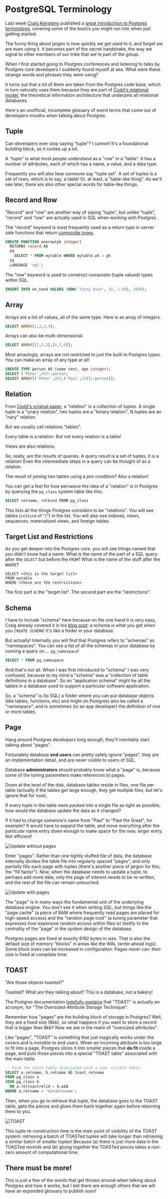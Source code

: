 # PostgreSQL Terminology

Last week [Craig Keirstens](https://www.crunchydata.com/blog/author/craig-kerstiens) published a [great introduction to Postgres terminology](https://www.crunchydata.com/blog/postgres-databases-and-schemas), covering some of the basics you might run into when just getting started.

The funny thing about jargon is how quickly we get used to it, and forget we are even using it. It becomes part of the secret handshake, the way we signal to other members of our tribe that we're part of the group.

When I first started going to Postgres conferences and listening to talks by Postgres core developers I suddenly found myself at sea. What were these strange words and phrases they were using?

It turns out that a lot of them are taken from the Postgres code base, which in turn naturally uses them because they are part of [Codd's relational model](https://twobithistory.org/2017/12/29/codd-relational-model.html), the  theoretical information architecture that underpins all relational databases.

Here's an unofficial, incomplete glossary of weird terms that come out of developers mouths when talking about Postgres.

## Tuple

Can developers ever stop saying "tuple"? I cannot! It's a foundational building block, so it comes up a lot. 

A "tuple" is what most people understand as a "row" in a "table". It has a number of attributes, each of which has a name, a value, and a data type.

Frequently you will also hear someone say "tuple set". A set of tuples is a set of rows, which is to say, a table! Or, at least, a "table-like thing". As we'll see later, there are also other special words for table-like things.

## Record and Row

"Record" and "row" are another way of saying "tuple", but unlike "tuple", "record" and "row" are actually used in SQL when working with Postgres.

The "record" keyword is most frequently used as a return type in server side functions that return [composite types](https://www.postgresql.org/docs/current/rowtypes.html). 

```sql
CREATE FUNCTION onerow(pk integer) 
  RETURNS record AS 
  $$ 
    SELECT * FROM mytable WHERE mytable.pk = pk
  $$ 
  LANGUAGE 'sql';
```

The "row" keyword is used to construct composite (tuple valued) types within SQL.

```sql
INSERT INTO on_hand VALUES (ROW('fuzzy dice', 42, 1.99), 1000);
```

## Array

Arrays are a list of values, all of the same type. Here is an array of integers.

```sql
SELECT ARRAY[1,2,3,4];
```

Arrays can also be multi-dimensional.

```sql
SELECT ARRAY[[1,2,3],[4,5,6]];
```

Most amazingly, arrays are not restricted to just the built-in Postgres types. You can make an array of any type at all!

```sql
CREATE TYPE person AS (name text, age integer);
SELECT ('Peter',45)::person;
SELECT ARRAY[('Peter',45),('Paul',35)]::person[];
```

## Relation

From [Codd's original paper](https://twobithistory.org/2017/12/29/codd-relational-model.html), a "relation" is a collection of tuples. A single tuple is a "unary relation", two tuples are a "binary relation", N tuples are an "nary" relation. 

But we usually call relations "tables". 

Every table is a relation. But not every relation is a table!

Views are also relations.

So, really, are the results of queries. A query result is a set of tuples, it is a relation! Even the intermediate steps in a query can be thought of as a relation. 

The result of joining two tables using a join condition? Also a relation!

You can get a feel for how pervasive the idea of a "relation" is in Postgres by querying the `pg_class` system table like this:

```sql
SELECT relname, relkind FROM pg_class
```

This lists all the things Postgres considers to be "relations". You will see tables (`relkind` of "r") in the list. You will also see indexes, views, sequences, materialized views, and foreign tables.

## Target List and Restrictions

As you get deeper into the Postgres core, you will see things named that you didn't know had a name. What is the name of the part of a SQL query after the `SELECT` but before the `FROM`? What is the name of the stuff after the `WHERE`?

```
SELECT <this is the target list>
FROM mytable
WHERE <these are the restrictions>
```

The first part is the "target list". The second part are the "restrictions".

## Schema

I have to include "schema" here because on the one hand it is very easy, Craig already covered it in his [blog post](https://www.crunchydata.com/blog/postgres-databases-and-schemas): a schema is what you get when you `CREATE SCHEMA`! It's like a folder in your database.

But actually! Internally you will find that Postgres refers to "schemas" as "namespaces". You can see a list of all the schemas in your database by running a query on ... `pg_namespace`!

```sql
SELECT * FROM pg_namespace
```

And that's not all. When I was first introduced to "schema" I was very confused, because to my mind a "schema" was a "collection of table definitions in a database". So an "application schema" might be all the tables in a database used to support a particular software application.

So, a "schema" is (to SQL) a folder where you can put database objects (like tables, functions, etc) and might (in Postgres) also be called a "namespace", and is sometimes (to an app developer) the definition of one or more tables.

## Page

Hang around Postgres developers long enough, they'll inevitably start talking about "pages". 

Fortunately database **end users** can pretty safely ignore "pages", they are an implementation detail, and are never visible to users of SQL.

Database **administrators** should probably know what a "page" is, because some of the tuning parameters make references to pages.

Down at the level of the disk, database tables reside in files, one file per table (actually if the tables get large enough, they get multiple files, but let's ignore that for now).

If every tuple in the table were packed into a single file as tight as possible, how would the database update the data as it changed? 

If it had to change someone's name from "Paul" to "Paul the Great", for example? It would have to expand the table, and move everything after the particular name entry down enough to make space for the new, larger entry. Not efficient!

![Update without pages](page1.jpg)

Enter "pages". Rather than one tightly stuffed file of data, the database internally divides the table file into regularly spaced "pages", and only partially fills each page with tuples (there's another piece of jargon for this, the "fill factor"). Now, when the database needs to update a tuple, to perhaps add more data, only the page of interest needs to be re-written, and the rest of the file can remain untouched.

![Update with pages](page2.jpg)

The "page" is in many ways the fundamental unit of the underlying database engine. You don't see it when writing SQL, but things like the "page cache" (a piece of RAM where frequently read pages are placed for high-speed access) and the "random page cost" (a tuning parameter that expresses how expensive random access within files is) testify to the centrality of the "page" in the system design of the database.

Postgres pages are fixed at exactly 8192 bytes in size.  That is also the default size of memory “blocks” in areas like the WAL (write-ahead logs).  Some block sizes can be increased in configuration. Pages never can: their size is fixed at compilate time.

## TOAST

"Are those objects toasted?" 

Toasted? What are they talking about? This is a database, not a bakery!

The Postgres documentation [helpfully explains](https://www.postgresql.org/docs/current/storage-toast.html) that "TOAST" is actually an acronym, for "The Oversized-Attribute Storage Technique". 

Remember how "pages" are the building block of storage in Postgres? Well, they are a fixed size (8kb), so what happens if you want to store a record that is bigger than 8kb? Now we are in the realm of "oversized attributes". 

Like "pages", "TOAST" is something that just magically works under the covers and is invisible to end users. When an incoming attribute is too large to fit into a page, Postgres slices it into smaller pieces that **do fit** inside a page, and puts those pieces into a special "TOAST table" associated with the main table. 

```sql
-- Find the toast table associated with a user visible table
SELECT a.relname, b.relname AS toast_relname 
FROM pg_class a 
JOIN pg_class b 
  ON a.reltoastrelid = b.oid 
WHERE a.relname = 'mytablename';
```

Then, when you go to retrieve that tuple, the database goes to the TOAST table, gets the pieces and glues them back together again before returning them to you. 

![TOAST](toast1.jpg)

This tuple re-construction time is the main point of visibility of the TOAST system: retrieving a batch of TOASTed tuples will take longer than retrieving a similar batch of smaller tuples! Because (a) there is just more data in the TOASTed records and (b) gluing together the TOASTed pieces takes a non-zero amount of computational time.

## There must be more!

This is just a few of the words that get thrown around when talking about Postgres and how it works, but I bet there are enough others that we will have an expanded glossary to publish soon! 

